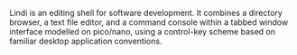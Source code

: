 Lindi is an editing shell for software development. It combines a directory
browser, a text file editor, and a command console within a tabbed window
interface modelled on pico/nano, using a control-key scheme based on familiar
desktop application conventions.


